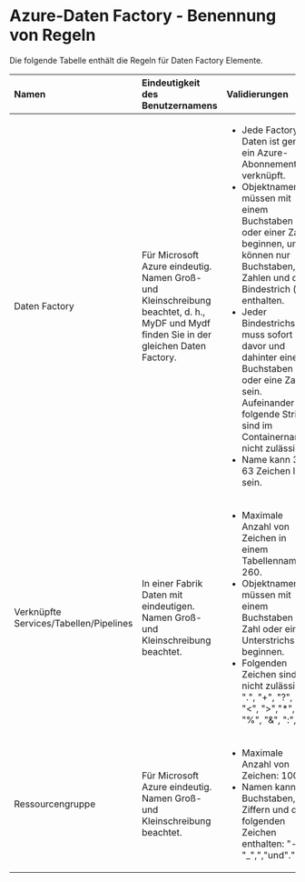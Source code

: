 <properties 
    pageTitle="Daten Factory - Regeln benennen | Microsoft Azure" 
    description="Beschreibt Benennungskonventionen für Daten Factory Personen an." 
    services="data-factory" 
    documentationCenter="" 
    authors="sharonlo101" 
    manager="jhubbard" 
    editor="monicar"/>

<tags 
    ms.service="data-factory" 
    ms.workload="data-services" 
    ms.tgt_pltfrm="na" 
    ms.devlang="na" 
    ms.topic="article" 
    ms.date="09/12/2016" 
    ms.author="shlo"/>

# <a name="azure-data-factory---naming-rules"></a>Azure-Daten Factory - Benennung von Regeln 
Die folgende Tabelle enthält die Regeln für Daten Factory Elemente.



Namen | Eindeutigkeit des Benutzernamens | Validierungen
:--- | :-------------- | :----------------
Daten Factory | Für Microsoft Azure eindeutig. Namen Groß-und Kleinschreibung beachtet, d. h., MyDF und Mydf finden Sie in der gleichen Daten Factory. |<ul><li>Jede Factory Daten ist genau ein Azure-Abonnement verknüpft.</li><li>Objektnamen müssen mit einem Buchstaben oder einer Zahl beginnen, und können nur Buchstaben, Zahlen und der Bindestrich (-) enthalten.</li><li>Jeder Bindestrichs (-) muss sofort davor und dahinter einen Buchstaben oder eine Zahl sein. Aufeinander folgende Striche sind im Containernamen nicht zulässig.</li><li>Name kann 3-63 Zeichen lang sein.</li></ul>
Verknüpfte Services/Tabellen/Pipelines | In einer Fabrik Daten mit eindeutigen. Namen Groß-und Kleinschreibung beachtet. | <ul><li>Maximale Anzahl von Zeichen in einem Tabellennamen: 260.</li><li>Objektnamen müssen mit einem Buchstaben Zahl oder eines Unterstrichs (_) beginnen.</li><li>Folgenden Zeichen sind nicht zulässig: ".", "+", "?", "/", "<", ">","*", "%", "&", ":","\\"</li></ul>
Ressourcengruppe | Für Microsoft Azure eindeutig. Namen Groß-und Kleinschreibung beachtet. | <ul><li>Maximale Anzahl von Zeichen: 1000.</li><li>Namen kann Buchstaben, Ziffern und die folgenden Zeichen enthalten: "-", "_",","und".".</li></ul>